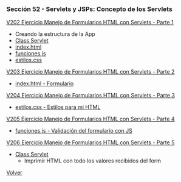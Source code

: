 ### Sección 52 - Servlets y JSPs: Concepto de los Servlets

[V202 Ejercicio Manejo de Formularios HTML con Servlets - Parte 1](V202_Ejercicio_Manejo_de_Formularios_HTML_con_Servlets_Parte_1/src/main)
- Creando la estructura de la App
- [Class Servlet](V202_Ejercicio_Manejo_de_Formularios_HTML_con_Servlets_Parte_1/src/main/java/web/Servlet.java)
- [index.html](V202_Ejercicio_Manejo_de_Formularios_HTML_con_Servlets_Parte_1/src/main/webapp/index.html)
- [funciones.js](V202_Ejercicio_Manejo_de_Formularios_HTML_con_Servlets_Parte_1/src/main/webapp/recursos/funciones.js)
- [estilos.css](V202_Ejercicio_Manejo_de_Formularios_HTML_con_Servlets_Parte_1/src/main/webapp/recursos/estilos.css)

[V203 Ejercicio Manejo de Formularios HTML con Servlets - Parte 2](V203_Ejercicio_Manejo_de_Formularios_HTML_con_Servlets_Parte_2/src/main)
- [index.html - Formulario](V203_Ejercicio_Manejo_de_Formularios_HTML_con_Servlets_Parte_2/src/main/webapp/index.html)

[V204 Ejercicio Manejo de Formularios HTML con Servlets - Parte 3](V204_Ejercicio_Manejo_de_Formularios_HTML_con_Servlets_Parte_3/src/main)
- [estilos.css - Estilos para mi HTML](V204_Ejercicio_Manejo_de_Formularios_HTML_con_Servlets_Parte_3/src/main/webapp/recursos/estilos.css)

[V205 Ejercicio Manejo de Formularios HTML con Servlets - Parte 4](V205_Ejercicio_Manejo_de_Formularios_HTML_con_Servlets_Parte_4/src/main)
- [funciones.js - Validación del formulario con JS](V205_Ejercicio_Manejo_de_Formularios_HTML_con_Servlets_Parte_4/src/main/webapp/recursos/funciones.js)

[V206 Ejercicio Manejo de Formularios HTML con Servlets - Parte 5](V206_Ejercicio_Manejo_de_Formularios_HTML_con_Servlets_Parte_5/src/main)
- [Class Servlet](V206_Ejercicio_Manejo_de_Formularios_HTML_con_Servlets_Parte_5/src/main/java/web/Servlet.java)
    * Imprimir HTML con todo los valores recibidos del form

[Volver](../)
